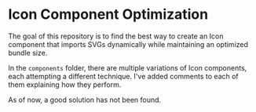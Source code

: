 # Icon Component Optimization

The goal of this repository is to find the best way to create an Icon component that imports SVGs dynamically while maintaining an optimized bundle size.

In the `components` folder, there are multiple variations of Icon components, each attempting a different technique. I've added comments to each of them explaining how they perform.

As of now, a good solution has not been found.
